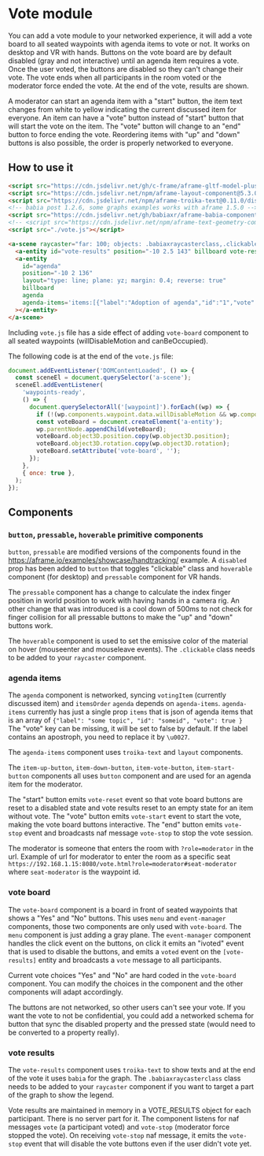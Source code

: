 # Vote module

You can add a vote module to your networked experience, it will add a vote board to all seated waypoints with agenda items to vote or not.
It works on desktop and VR with hands.
Buttons on the vote board are by default disabled (gray and not interactive) until an agenda item requires a vote. Once the user voted, the buttons are disabled so they can't change their vote.
The vote ends when all participants in the room voted or the moderator force ended the vote.
At the end of the vote, results are shown.

A moderator can start an agenda item with a "start" button, the item text changes from white to yellow indicating the current discussed item for everyone.
An item can have a "vote" button instead of "start" button that will start the vote on the item. The "vote" button will change to an "end" button to force ending the vote.
Reordering items with "up" and "down" buttons is also possible, the order is properly networked to everyone.

## How to use it

```html
<script src="https://cdn.jsdelivr.net/gh/c-frame/aframe-gltf-model-plus@1.0.0/dist/gltf-model-plus.min.js"></script>
<script src="https://cdn.jsdelivr.net/npm/aframe-layout-component@5.3.0/dist/aframe-layout-component.min.js"></script>
<script src="https://cdn.jsdelivr.net/npm/aframe-troika-text@0.11.0/dist/aframe-troika-text.min.js"></script>
<!-- babia post 1.2.6, some graphs examples works with aframe 1.5.0 -->
<script src="https://cdn.jsdelivr.net/gh/babiaxr/aframe-babia-components@c5a5ec8/dist/aframe-babia-components.min.js"></script>
<!-- <script src="https://cdn.jsdelivr.net/npm/aframe-text-geometry-component@0.5.2/dist/aframe-text-geometry-component.min.js"></script> -->
<script src="./vote.js"></script>

<a-scene raycaster="far: 100; objects: .babiaxraycasterclass,.clickable">
  <a-entity id="vote-results" position="-10 2.5 143" billboard vote-results></a-entity>
  <a-entity
    id="agenda"
    position="-10 2 136"
    layout="type: line; plane: yz; margin: 0.4; reverse: true"
    billboard
    agenda
    agenda-items='items:[{"label":"Adoption of agenda","id":"1","vote":true},{"label":"Chair\u0027s announcements","id":"2"},{"label":"Adoption of minutes","id":"3","vote":true},{"label":"Vote on Pilot Projects and Preparatory Actions (PPPAs)","id":"4","vote":true},{"label":"Amending Directive 2013/34/EU","id":"5"}]'
  ></a-entity>
</a-scene>
```

Including `vote.js` file has a side effect of adding `vote-board` component to all seated waypoints (willDisableMotion and canBeOccupied).

The following code is at the end of the `vote.js` file:

```js
document.addEventListener('DOMContentLoaded', () => {
  const sceneEl = document.querySelector('a-scene');
  sceneEl.addEventListener(
    'waypoints-ready',
    () => {
      document.querySelectorAll('[waypoint]').forEach((wp) => {
        if (!(wp.components.waypoint.data.willDisableMotion && wp.components.waypoint.data.canBeOccupied)) return;
        const voteBoard = document.createElement('a-entity');
        wp.parentNode.appendChild(voteBoard);
        voteBoard.object3D.position.copy(wp.object3D.position);
        voteBoard.object3D.rotation.copy(wp.object3D.rotation);
        voteBoard.setAttribute('vote-board', '');
      });
    },
    { once: true },
  );
});
```

## Components

### `button`, `pressable`, `hoverable` primitive components

`button`, `pressable` are modified versions of the components found in the https://aframe.io/examples/showcase/handtracking/ example.
A `disabled` prop has been added to `button` that toggles "clickable" class and `hoverable` component (for desktop) and `pressable` component for VR hands.

The `pressable` component has a change to calculate the index finger position in world position to work with having hands in a camera rig.
An other change that was introduced is a cool down of 500ms to not check for finger collision for all pressable buttons to make the "up" and "down" buttons work.

The `hoverable` component is used to set the emissive color of the material on hover (mouseenter and mouseleave events).
The `.clickable` class needs to be added to your `raycaster` component.

### agenda items

The `agenda` component is networked, syncing `votingItem` (currently discussed item) and `itemsOrder`
`agenda` depends on `agenda-items`.
`agenda-items` currently has just a single prop `items` that is json of agenda items that is an array of
`{"label": "some topic", "id": "someid", "vote": true }`
The "vote" key can be missing, it will be set to false by default.
If the label contains an apostroph, you need to replace it by `\u0027`.

The `agenda-items` component uses `troika-text` and `layout` components.

The `item-up-button`, `item-down-button`, `item-vote-button`, `item-start-button` components all uses `button` component and are used for an agenda item for the moderator.

The "start" button emits `vote-reset` event so that vote board buttons are reset to a disabled state and vote results reset to an empty state for an item without vote.
The "vote" button emits `vote-start` event to start the vote, making the vote board buttons interactive.
The "end" button emits `vote-stop` event and broadcasts naf message `vote-stop` to stop the vote session.

The moderator is someone that enters the room with `?role=moderator` in the url.
Example of url for moderator to enter the room as a specific seat
`https://192.168.1.15:8080/vote.html?role=moderator#seat-moderator` where `seat-moderator` is the waypoint id.

### vote board

The `vote-board` component is a board in front of seated waypoints that shows a "Yes" and "No" buttons.
This uses `menu` and `event-manager` components, those two components are only used with `vote-board`.
The `menu` component is just adding a gray plane.
The `event-manager` component handles the click event on the buttons, on click it emits an "ivoted" event that is used to disable the buttons, and emits a `voted` event on the `[vote-results]` entity and broadcasts a `vote` message to all participants.

Current vote choices "Yes" and "No" are hard coded in the `vote-board` component. You can modify the choices in the component and the other components will adapt accordingly.

The buttons are not networked, so other users can't see your vote. If you want the vote to not be confidential, you could add a networked schema for button
that sync the disabled property and the pressed state (would need to be converted to a property really).

### vote results

The `vote-results` component uses `troika-text` to show texts and at the end of the vote it uses `babia` for the graph.
The `.babiaxraycasterclass` class needs to be added to your `raycaster` component if you want to target a part of the graph to show the legend.

Vote results are maintained in memory in a VOTE_RESULTS object for each participant. There is no server part for it.
The component listens for naf messages `vote` (a participant voted) and `vote-stop` (moderator force stopped the vote). On receiving `vote-stop` naf message, it emits the `vote-stop` event that will disable the vote buttons even if the user didn't vote yet.
